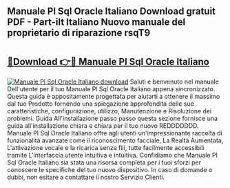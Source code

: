 ## Manuale Pl Sql Oracle Italiano Download gratuit PDF - Part-iIt Italiano Nuovo manuale del proprietario di riparazione rsqT9

# <h2><a href="http://dfgh8f4.blite.top/?on=Manuale+Pl+Sql+Oracle+Italiano">🔗Download 👉🔴 Manuale Pl Sql Oracle Italiano</a></h2>

[![Manuale Pl Sql Oracle Italiano download](https://i.imgur.com/lujVjoI.png)](http://dfgh8f4.blite.top/?on=Manuale+Pl+Sql+Oracle+Italiano)
Saluti e benvenuto nel manuale Dell'utente per il tuo Manuale Pl Sql Oracle Italiano appena sincronizzato. Questa guida è appositamente progettata per aiutarti a ottenere il massimo dal tuo Prodotto fornendo una spiegazione approfondita delle sue caratteristiche, configurazione, utilizzo, Manutenzione e Risoluzione dei problemi. Guida All'installazione passo passo questa sezione fornisce una guida all'installazione chiara e chiara per il tuo nuovo REDDDDDDD. Manuale Pl Sql Oracle Italiano offre agli utenti un'impressionante raccolta di funzionalità avanzate come il riconoscimento facciale, La Realtà Aumentata, L'attivazione vocale e la ricarica senza fili, tutte facilmente accessibili tramite L'interfaccia utente intuitiva e intuitiva. Confidiamo che Manuale Pl Sql Oracle Italiano sia stata una risorsa completa per i tuoi sforzi per conoscere le specifiche del tuo nuovo dispositivo. In caso di domande o dubbi, non esitare a contattare il nostro Servizio Clienti.
